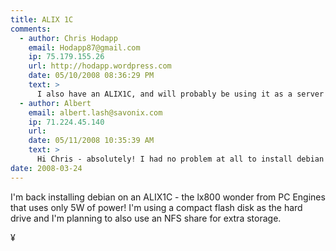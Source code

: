 ```yaml
---
title: ALIX 1C
comments:
  - author: Chris Hodapp
    email: Hodapp87@gmail.com
    ip: 75.179.155.26
    url: http://hodapp.wordpress.com
    date: 05/10/2008 08:36:29 PM
    text: >
      I also have an ALIX1C, and will probably be using it as a server as soon as I get it working properly. Have you gotten this board to boot Debian without a monitor attached?
  - author: Albert
    email: albert.lash@savonix.com
    ip: 71.224.45.140
    url:
    date: 05/11/2008 10:35:39 AM
    text: >
      Hi Chris - absolutely! I had no problem at all to install debian onto a 2GB or so compact flash card and run the ALIX1c without a monitor.<br/><br/>Where are you in the process of setting up the ALIX1c? Are you using a solid state drive (compact flash, etc.) or a real hard drive?
date: 2008-03-24
---
```

I'm back installing debian on an ALIX1C - the lx800 wonder from PC Engines that uses only 5W of power! I'm using a compact flash disk as the hard drive and I'm planning to also use an NFS share for extra storage.

¥

